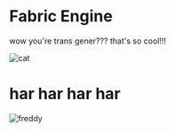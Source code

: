 # Fabric Engine

wow you're trans gener??? that's so cool!!! 

![cat](https://pbs.twimg.com/media/FfcpMEiaMAA0skp?format=jpg&name=small)

# har har har har

![freddy](https://github.com/Leather128/FabricEngine/blob/main/assets/funkin/images/freddy.png?raw=true)
